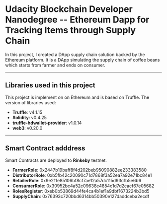# Udacity Blockchain Developer Nanodegree -- Ethereum Dapp for Tracking Items through Supply Chain
In this project, I created a DApp supply chain solution backed by the Ethereum platform. It is a DApp simulating the supply chain of coffee beans which starts from farmer and ends on consumer. 

***
## Libraries used in this project
This project is implement on on Ethereum and is based on Truffle. The version of libraries used:
* __Truffle__: v4.1.15
* __Solidity__: v0.4.25
* __truffle-hdwallet-provider__: v1.0.14
* __web3__: v0.20.0

***
## Smart Contract adddress
Smart Contracts are deployed to __Rinkeby__ testnet.
* __FarmerRole__: 0x2447b19baff8f4d202beb95090882ee233383580
* __DistributorRole__: 0xb5fb42c20090c71d7868f3a52ea7a92e71bc84e1
* __RetailerRole__: 0x9e211e85106bf8cf7ae12a57dc115d93c1b5e6b6
* __ConsumerRole__: 0x30952bc4a52c09638c4854c1d7d2cacf67e05682
* __RolesRegister__: 0xeb0b53869d44fe4ca4b1ef1a9dbf1673224b3bd5
* __SupplyChain__: 0x76393c720bbd6314bb50390e127daddceba2ecdf
